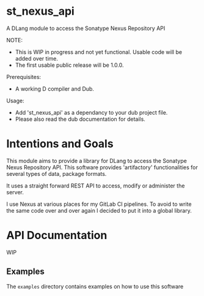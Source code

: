 # st_nexus_api

A DLang module to access the Sonatype Nexus Repository API

NOTE:
- This is WIP in progress and not yet functional. Usable code will be added over time.
- The first usable public release will be 1.0.0.

Prerequisites:
- A working D compiler and Dub.

Usage:
- Add 'st_nexus_api' as a dependancy to your dub project file.
- Please also read the dub documentation for details.

# Intentions and Goals

This module aims to provide a library for DLang to access the Sonatype Nexus Repository API. This software
provides 'artifactory' functionalities for several types of data, package formats.

It uses a straight forward REST API to access, modify or administer the server.

I use Nexus at various places for my GitLab CI pipelines. To avoid to write the same code over and over again
I decided to put it into a global library.

# API Documentation

WIP

## Examples

The ```examples``` directory contains examples on how to use this software

